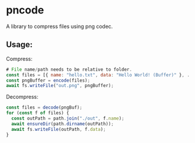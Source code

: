 # pncode
A library to compress files using png codec.

## Usage:

Compress:
```js
# File name/path needs to be relative to folder.
const files = [{ name: "hello.txt", data: "Hello World! (Buffer)" }, ...];
const pngBuffer = encode(files);
await fs.writeFile("out.png", pngBuffer);
```

Decompress:
```js
const files = decode(pngBuf);
for (const f of files) {
  const outPath = path.join("./out", f.name);
  await ensureDir(path.dirname(outPath));
  await fs.writeFile(outPath, f.data);
}
```
